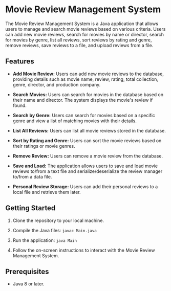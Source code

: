 # Movie Review Management System

The Movie Review Management System is a Java application that allows users to manage and search movie reviews based on various criteria. Users can add new movie reviews, search for movies by name or director, search for movies by genre, list all reviews, sort reviews by rating and genre, remove reviews, save reviews to a file, and upload reviews from a file.

## Features

- **Add Movie Review:** Users can add new movie reviews to the database, providing details such as movie name, review, rating, total collection, genre, director, and production company.

- **Search Movies:** Users can search for movies in the database based on their name and director. The system displays the movie's review if found.

- **Search by Genre:** Users can search for movies based on a specific genre and view a list of matching movies with their details.

- **List All Reviews:** Users can list all movie reviews stored in the database.

- **Sort by Rating and Genre:** Users can sort the movie reviews based on their ratings or movie genres.

- **Remove Review:** Users can remove a movie review from the database.

- **Save and Load:** The application allows users to save and load movie reviews to/from a text file and serialize/deserialize the review manager to/from a data file.

- **Personal Review Storage:** Users can add their personal reviews to a local file and retrieve them later.

## Getting Started

1. Clone the repository to your local machine.

2. Compile the Java files: `javac Main.java`

3. Run the application: `java Main`

4. Follow the on-screen instructions to interact with the Movie Review Management System.

## Prerequisites

- Java 8 or later.



